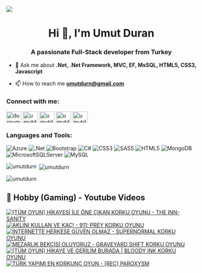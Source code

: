 ![](https://komarev.com/ghpvc/?username=umutdurn&color=blue)
<h1 align="center">Hi 👋, I'm Umut Duran</h1>
<h3 align="center">A passionate Full-Stack developer from Turkey</h3>

- 💬 Ask me about **.Net, .Net Framework, MVC, EF, MsSQL,  HTML5, CSS3,  Javascript**

- 📫 How to reach me **umutdurn@gmail.com**

<h3 align="left">Connect with me:</h3>
<p align="left">
<a href="https://twitter.com/durnumut" target="blank"><img align="center" src="https://raw.githubusercontent.com/rahuldkjain/github-profile-readme-generator/master/src/images/icons/Social/twitter.svg" alt="durnumut" height="30" width="40" /></a>
<a href="https://linkedin.com/in/umutdurn" target="blank"><img align="center" src="https://raw.githubusercontent.com/rahuldkjain/github-profile-readme-generator/master/src/images/icons/Social/linked-in-alt.svg" alt="umutdurn" height="30" width="40" /></a>
<a href="https://fb.com/umutdurn" target="blank"><img align="center" src="https://raw.githubusercontent.com/rahuldkjain/github-profile-readme-generator/master/src/images/icons/Social/facebook.svg" alt="umutdurn" height="30" width="40" /></a>
<a href="https://instagram.com/umutdurn" target="blank"><img align="center" src="https://raw.githubusercontent.com/rahuldkjain/github-profile-readme-generator/master/src/images/icons/Social/instagram.svg" alt="umutdurn" height="30" width="40" /></a>
<a href="https://www.youtube.com/c/umutdrn" target="blank"><img align="center" src="https://raw.githubusercontent.com/rahuldkjain/github-profile-readme-generator/master/src/images/icons/Social/youtube.svg" alt="umutdrn" height="30" width="40" /></a>
</p>

<h3 align="left">Languages and Tools:</h3>

![Azure](https://img.shields.io/badge/azure-%230072C6.svg?style=for-the-badge&logo=microsoftazure&logoColor=white)
  ![.Net](https://img.shields.io/badge/.NET-5C2D91?style=for-the-badge&logo=.net&logoColor=white)
  ![Bootstrap](https://img.shields.io/badge/bootstrap-%238511FA.svg?style=for-the-badge&logo=bootstrap&logoColor=white)
  ![C#](https://img.shields.io/badge/c%23-%23239120.svg?style=for-the-badge&logo=csharp&logoColor=white)
  ![CSS3](https://img.shields.io/badge/css3-%231572B6.svg?style=for-the-badge&logo=css3&logoColor=white)
  ![SASS](https://img.shields.io/badge/SASS-hotpink.svg?style=for-the-badge&logo=SASS&logoColor=white)
  ![HTML5](https://img.shields.io/badge/html5-%23E34F26.svg?style=for-the-badge&logo=html5&logoColor=white)
  ![MongoDB](https://img.shields.io/badge/MongoDB-%234ea94b.svg?style=for-the-badge&logo=mongodb&logoColor=white)
  ![MicrosoftSQLServer](https://img.shields.io/badge/Microsoft%20SQL%20Server-CC2927?style=for-the-badge&logo=microsoft%20sql%20server&logoColor=white)
  ![MySQL](https://img.shields.io/badge/mysql-4479A1.svg?style=for-the-badge&logo=mysql&logoColor=white)

<p><img align="left" src="https://github-readme-stats.vercel.app/api/top-langs?username=umutdurn&show_icons=true&locale=en&layout=compact" alt="umutdurn" /></p>

<p>&nbsp;<img align="center" src="https://github-readme-stats.vercel.app/api?username=umutdurn&show_icons=true&locale=en" alt="umutdurn" /></p>

<p><img align="center" src="https://github-readme-streak-stats.herokuapp.com/?user=umutdurn&" alt="umutdurn" /></p>

<summary><h2>📸 Hobby (Gaming) - Youtube Videos</h2></summary>

<!-- BEGIN YOUTUBE-CARDS -->
[![[TÜM OYUN] HİKAYESİ İLE ÖNE ÇIKAN KORKU OYUNU - THE INN-SANITY](https://ytcards.demolab.com/?id=B-kQAAFAwYo&title=%5BT%C3%9CM+OYUN%5D+H%C4%B0KAYES%C4%B0+%C4%B0LE+%C3%96NE+%C3%87IKAN+KORKU+OYUNU+-+THE+INN-SANITY&lang=en&timestamp=1737738013&background_color=%230d1117&title_color=%23ffffff&stats_color=%23dedede&max_title_lines=1&width=250&border_radius=5 "[TÜM OYUN] HİKAYESİ İLE ÖNE ÇIKAN KORKU OYUNU - THE INN-SANITY")](https://www.youtube.com/watch?v=B-kQAAFAwYo)
[![AKLINI KULLAN VE KAÇ! - 911: PREY KORKU OYUNU](https://ytcards.demolab.com/?id=Mpk_1bdmZVY&title=AKLINI+KULLAN+VE+KA%C3%87%21+-+911%3A+PREY+KORKU+OYUNU&lang=en&timestamp=1737046833&background_color=%230d1117&title_color=%23ffffff&stats_color=%23dedede&max_title_lines=1&width=250&border_radius=5 "AKLINI KULLAN VE KAÇ! - 911: PREY KORKU OYUNU")](https://www.youtube.com/watch?v=Mpk_1bdmZVY)
[![İNTERNETTE HERKESE GÜVEN OLMAZ - SUPERNORMAL KORKU OYUNU](https://ytcards.demolab.com/?id=GsZGC4sM_mY&title=%C4%B0NTERNETTE+HERKESE+G%C3%9CVEN+OLMAZ+-+SUPERNORMAL+KORKU+OYUNU&lang=en&timestamp=1736956817&background_color=%230d1117&title_color=%23ffffff&stats_color=%23dedede&max_title_lines=1&width=250&border_radius=5 "İNTERNETTE HERKESE GÜVEN OLMAZ - SUPERNORMAL KORKU OYUNU")](https://www.youtube.com/watch?v=GsZGC4sM_mY)
[![MEZARLIK BEKÇİSİ OLUYORUZ - GRAVEYARD SHIFT KORKU OYUNU](https://ytcards.demolab.com/?id=J_p1xPfBtLc&title=MEZARLIK+BEK%C3%87%C4%B0S%C4%B0+OLUYORUZ+-+GRAVEYARD+SHIFT+KORKU+OYUNU&lang=en&timestamp=1736866831&background_color=%230d1117&title_color=%23ffffff&stats_color=%23dedede&max_title_lines=1&width=250&border_radius=5 "MEZARLIK BEKÇİSİ OLUYORUZ - GRAVEYARD SHIFT KORKU OYUNU")](https://www.youtube.com/watch?v=J_p1xPfBtLc)
[![[TÜM OYUN] HİKAYE VE GERİLİM BURADA | BLOODY INK KORKU OYUNU](https://ytcards.demolab.com/?id=FZ9DXnAcPC8&title=%5BT%C3%9CM+OYUN%5D+H%C4%B0KAYE+VE+GER%C4%B0L%C4%B0M+BURADA+%7C+BLOODY+INK+KORKU+OYUNU&lang=en&timestamp=1736236808&background_color=%230d1117&title_color=%23ffffff&stats_color=%23dedede&max_title_lines=1&width=250&border_radius=5 "[TÜM OYUN] HİKAYE VE GERİLİM BURADA | BLOODY INK KORKU OYUNU")](https://www.youtube.com/watch?v=FZ9DXnAcPC8)
[![TÜRK YAPIMI EN KORKUNÇ OYUN - [REC] PAROXYSM](https://ytcards.demolab.com/?id=OdSuBM8wzqk&title=T%C3%9CRK+YAPIMI+EN+KORKUN%C3%87+OYUN+-+%5BREC%5D+PAROXYSM&lang=en&timestamp=1736182821&background_color=%230d1117&title_color=%23ffffff&stats_color=%23dedede&max_title_lines=1&width=250&border_radius=5 "TÜRK YAPIMI EN KORKUNÇ OYUN - [REC] PAROXYSM")](https://www.youtube.com/watch?v=OdSuBM8wzqk)
<!-- END YOUTUBE-CARDS -->
